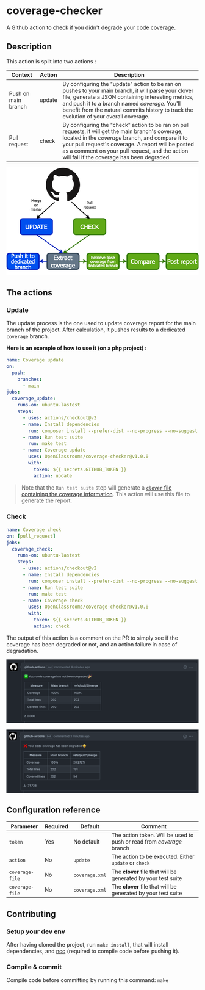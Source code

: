 # coverage-checker

A Github action to check if you didn't degrade your code coverage.

## Description

This action is split into two actions :

| Context | Action | Description |
|---------|--------|-------------|
| Push on main branch | update | By configuring the "update" action to be ran on pushes to your main branch, it will parse your clover file, generate a JSON containing interesting metrics, and push it to a branch named _coverage_. You'll benefit from the natural commits history to track the evolution of your overall coverage.
| Pull request | check | By configuring the "check" action to be ran on pull requests, it will get the main branch's coverage, located in the _coverage_ branch, and compare it to your pull request's coverage. A report will be posted as a comment on your pull request, and the action will fail if the coverage has been degraded.


![Workflow diagram](./doc/github-action.png)

## The actions

### Update

The update process is the one used to update coverage report for the main branch of the project. After calculation, it pushes results to a dedicated `coverage` branch.

**Here is an exemple of how to use it (on a php project) :**

```yaml
name: Coverage update
on:
  push:
    branches:
      - main
jobs:
  coverage_update:
    runs-on: ubuntu-lastest
    steps:
      - uses: actions/checkout@v2
      - name: Install dependencies
        run: composer install --prefer-dist --no-progress --no-suggest
      - name: Run test suite
        run: make test
      - name: Coverage update
        uses: OpenClassrooms/coverage-checker@v1.0.0
        with:
          token: ${{ secrets.GITHUB_TOKEN }}
          action: update
```
> Note that the `Run test suite` step will generate a [`clover` file containing the coverage information](https://openclover.org/documentation). This action will use this file to generate the report.

### Check

```yaml
name: Coverage check
on: [pull_request]
jobs:
  coverage_check:
    runs-on: ubuntu-lastest
    steps:
      - uses: actions/checkout@v2
      - name: Install dependencies
        run: composer install --prefer-dist --no-progress --no-suggest
      - name: Run test suite
        run: make test
      - name: Coverage check
        uses: OpenClassrooms/coverage-checker@v1.0.0
        with:
          token: ${{ secrets.GITHUB_TOKEN }}
          action: check
```

The output of this action is a comment on the PR to simply see if the coverage has been degraded or not, and an action failure in case of degradation.

![Workflow diagram](./doc/success.png)

![Workflow diagram](./doc/failure.png)

## Configuration reference

| Parameter | Required | Default    | Comment |
|-----------|----------|------------|---------|
| `token`   | Yes      | No default | The action token. Will be used to push or read from _coverage_ branch |
| `action`  | No       | `update`   | The action to be executed. Either `update` or `check` |
| `coverage-file` | No | `coverage.xml` | The **clover** file that will be generated by your test suite |
| `coverage-file` | No | `coverage.xml` | The **clover** file that will be generated by your test suite |

## Contributing

### Setup your dev env

After having cloned the project, run `make install`, that will install dependencies, and [ncc](https://www.npmjs.com/package/@vercel/ncc) (required to compile code before pushing it).

### Compile & commit

Compile code before committing by running this command:
`make`

